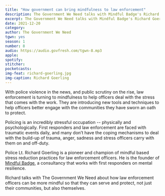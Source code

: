 ```yaml
---
title: "How government can bring mindfulness to law enforcement"
description: The Government We Need talks with Mindful Badge's Richard Goerling about mindful policing.
excerpt: The Government We Need talks with Mindful Badge's Richard Goerling about mindful policing.
date: 2021-12-20
category:
author: The Government We Need
tgwn: yes
season: 1
number: 8
audio: https://audio.govfresh.com/tgwn-8.mp3
apple: 
spotify: 
stitcher: 
pocketcasts: 
img-feat: richard-goerling.jpg
img-caption: Richard Goerling
---
```


With police violence in the news, and public scrutiny on the rise, law enforcement is turning to mindfulness to help officers deal with the stress that comes with the work. They are introducing new tools and techniques to help officers better engage with the communities they have sworn an oath to protect.

Policing is an incredibly stressful occupation -- physically and psychologically. First responders and law enforcement are faced with traumatic events daily, and many don’t have the coping mechanisms to deal with the build-up of trauma, anger, sadness and stress officers carry with them on and off-duty.

Police Lt. Richard Goerling is a pioneer and champion of mindful based stress reduction practices for law enforcement officers. He is the founder of [Mindful Badge](http://www.mindfulbadge.com/), a consultancy that works with first responders on mental resilience.

Richard talks with The Government We Need about how law enforcement officers can be more mindful so that they can serve and protect, not just their communities, but also themselves.